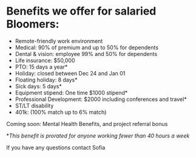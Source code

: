 # Benefits we offer for salaried Bloomers:  

- Remote-friendly work environment 
- Medical: 90% of premium and up to 50% for dependents
- Dental & vision: employee 99% and 50% for dependents
- Life insurance: $50,000
- PTO: 15 days a year*
- Holiday: closed between Dec 24 and Jan 01
- Floating holiday: 8 days*
- Sick days: 5 days*
- Equipment stipend: One time $1000 stipend* 
- Professional Development: $2000 including conferences and travel*
- ST/LT disability 
- 401k: (100% match up to 6% match)

Coming soon: Mental Health Benefits, and project referral bonus

**This benefit is prorated for anyone working fewer than 40 hours a week*

If you have any questions contact Sofia
